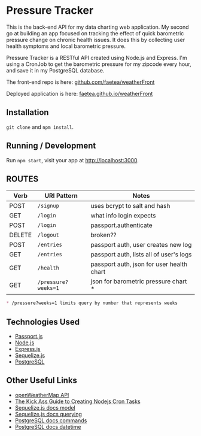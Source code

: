 # Pressure Tracker

This is the back-end API for my data charting web application.
My second go at building an app focused on tracking the effect of quick
barometric pressure change on chronic health issues.
It does this by collecting user health symptoms and local barometric pressure.

Pressure Tracker is a RESTful API created using Node.js and Express.
I'm using a CronJob to get the barometric pressure for my zipcode every hour,
and save it in my PostgreSQL database.

The front-end
repo is here: [github.com/faetea/weatherFront](https://github.com/faetea/weatherFront)

Deployed application is here: [faetea.github.io/weatherFront](http://faetea.github.io/weatherFront/)

## Installation

`git clone` and `npm install`.

## Running / Development

Run `npm start`, visit your app at [http://localhost:3000](http://localhost:3000).

## ROUTES

|  Verb   |  URI Pattern        |  Notes                                    |
|---------|---------------------|-------------------------------------------|
| POST    | `/signup`           | uses bcrypt to salt and hash              |
| GET     | `/login`            | what info login expects                   |
| POST    | `/login`            | passport.authenticate                     |
| DELETE  | `/logout`           | broken??                                  |
| POST    | `/entries`          | passport auth, user creates new log       |
| GET     | `/entries`          | passport auth, lists all of user's logs   |
| GET     | `/health`           | passport auth, json for user health chart |
| GET     | `/pressure?weeks=1` | json for barometric pressure chart *      |

```md
* /pressure?weeks=1 limits query by number that represents weeks
```

## Technologies Used

-   [Passport.js](http://passportjs.org/)
-   [Node.js](http://nodejs.org/)
-   [Express.js](http://expressjs.com/)
-   [Sequelize.js](http://sequelize.readthedocs.org/en/latest/)
-   [PostgreSQL](http://www.postgresql.org/docs/9.4/static/tutorial-sql.html)

## Other Useful Links

-   [openWeatherMap API](http://openweathermap.org/current)
-   [The Kick Ass Guide to Creating Nodejs Cron Tasks](http://handyjs.org/article/the-kick-ass-guide-to-creating-nodejs-cron-tasks)
-   [Sequelize.js docs model](http://docs.sequelizejs.com/en/latest/api/model/)
-   [Sequelize.js docs querying](http://docs.sequelizejs.com/en/latest/docs/querying/)
-   [PostgreSQL docs commands](http://www.postgresql.org/docs/9.4/static/sql-commands.html)
-   [PostgreSQL docs datetime](http://www.postgresql.org/docs/9.4/static/functions-datetime.html)
